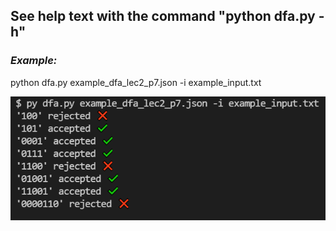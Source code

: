 ## See help text with the command "python dfa.py -h"

### _Example:_

python dfa.py example_dfa_lec2_p7.json -i example_input.txt

![demo.png](demo.png)
